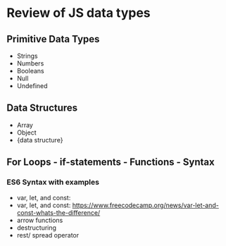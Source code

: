 # Review of JS data types

## Primitive Data Types
- Strings
- Numbers
- Booleans
- Null
- Undefined

## Data Structures
- Array
- Object
- {data structure}

## For Loops - if-statements - Functions - Syntax

### ES6 Syntax with examples
- var, let, and const: 
- var, let, and const: https://www.freecodecamp.org/news/var-let-and-const-whats-the-difference/
- arrow functions
- destructuring
- rest/ spread operator

